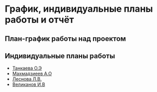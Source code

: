 # График, индивидуальные планы работы и отчёт

## План-график работы над проектом


## Индивидуальные планы работы

- [Танкаева О.Э](tankaeva.md)
- [Махмадзиеев А.О](makhmadziyoev.md)
- [Леснова Л.В.](lesnova.md)
- [Великанов И.В](velikanov.md)
